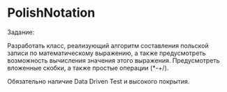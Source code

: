 # PolishNotation
Задание:

Разработать класс, реализующий алгоритм составления польской записи по математическому выражению,
а также предусмотреть возможность вычисления значения этого выражения. Предусмотреть вложенные скобки, а также простые операции (*-+/).

Обязательно наличие Data Driven Test и высокого покрытия.
